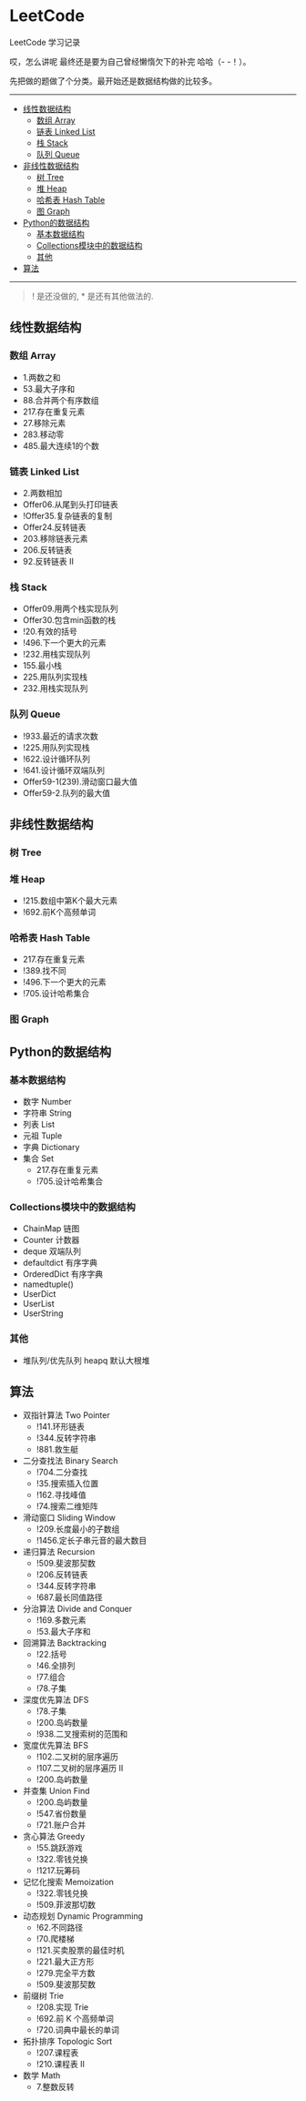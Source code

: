 # LeetCode
LeetCode 学习记录

 哎，怎么讲呢 最终还是要为自己曾经懒惰欠下的补完 哈哈（- -！）。
 
 先把做的题做了个分类。最开始还是数据结构做的比较多。

---
* [线性数据结构](#线性数据结构)
  * [数组 Array](#数组-array)
  * [链表 Linked List](#链表-linked-list)
  * [栈 Stack](#栈-stack)
  * [队列 Queue](#队列-queue)
* [非线性数据结构](#非线性数据结构)
  * [树 Tree](#树-tree)
  * [堆 Heap](#堆-heap)
  * [哈希表 Hash Table](#哈希表-hash-table)
  * [图 Graph](#图-graph)
* [Python的数据结构](#python的数据结构)
  * [基本数据结构](#基本数据结构)
  * [Collections模块中的数据结构](#collections模块中的数据结构)
  * [其他](#其他)
* [算法](#算法)

---

> ! 是还没做的, * 是还有其他做法的.

## 线性数据结构

### 数组 Array

*   1.两数之和
*   53.最大子序和
*   88.合并两个有序数组
*   217.存在重复元素
*   27.移除元素
*   283.移动零
*   485.最大连续1的个数

### 链表 Linked List

*   2.两数相加
*   Offer06.从尾到头打印链表
*   !Offer35.复杂链表的复制
*   Offer24.反转链表
*   203.移除链表元素
*   206.反转链表
*   92.反转链表 II

### 栈 Stack

*   Offer09.用两个栈实现队列
*   Offer30.包含min函数的栈
*   !20.有效的括号
*   !496.下一个更大的元素
*   !232.用栈实现队列
*   155.最小栈
*   225.用队列实现栈
*   232.用栈实现队列

### 队列 Queue

*   !933.最近的请求次数
*   !225.用队列实现栈
*   !622.设计循环队列
*   !641.设计循环双端队列
*   Offer59-1(239).滑动窗口最大值
*   Offer59-2.队列的最大值

## 非线性数据结构

### 树 Tree

### 堆 Heap

*   !215.数组中第K个最大元素
*   !692.前K个高频单词

### 哈希表 Hash Table

*   217.存在重复元素
*   !389.找不同
*   !496.下一个更大的元素
*   !705.设计哈希集合

### 图 Graph

## Python的数据结构

### 基本数据结构

*   数字 Number
*   字符串 String
*   列表 List
*   元祖 Tuple
*   字典 Dictionary
*   集合 Set
    *   217.存在重复元素
    *   !705.设计哈希集合

### Collections模块中的数据结构

*   ChainMap 链图
*   Counter 计数器
*   deque 双端队列
*   defaultdict 有序字典
*   OrderedDict 有序字典
*   namedtuple()
*   UserDict
*   UserList
*   UserString

### 其他

*   堆队列/优先队列 heapq 默认大根堆

## 算法

*   双指针算法 Two Pointer
    *   !141.环形链表
    *   !344.反转字符串
    *   !881.救生艇
*   二分查找法 Binary Search
    *   !704.二分查找
    *   !35.搜索插入位置
    *   !162.寻找峰值
    *   !74.搜索二维矩阵
*   滑动窗口 Sliding Window
    *   !209.长度最小的子数组
    *   !1456.定长子串元音的最大数目
*   递归算法 Recursion
    *   !509.斐波那契数
    *   !206.反转链表
    *   !344.反转字符串
    *   !687.最长同值路径
*   分治算法 Divide and Conquer
    *   !169.多数元素
    *   !53.最大子序和
*   回溯算法 Backtracking
    *   !22.括号
    *   !46.全排列
    *   !77.组合
    *   !78.子集
*   深度优先算法 DFS
    *   !78.子集
    *   !200.岛屿数量
    *   !938.二叉搜索树的范围和
*   宽度优先算法 BFS
    *   !102.二叉树的层序遍历
    *   !107.二叉树的层序遍历 II
    *   !200.岛屿数量
*   并查集 Union Find
    *   !200.岛屿数量
    *   !547.省份数量
    *   !721.账户合并
*   贪心算法 Greedy
    *   !55.跳跃游戏
    *   !322.零钱兑换
    *   !1217.玩筹码
*   记忆化搜索 Memoization
    *   !322.零钱兑换
    *   !509.菲波那切数
*   动态规划 Dynamic Programming
    *   !62.不同路径
    *   !70.爬楼梯
    *   !121.买卖股票的最佳时机
    *   !221.最大正方形
    *   !279.完全平方数
    *   !509.斐波那契数
*   前缀树 Trie
    *   !208.实现 Trie
    *   !692.前 K 个高频单词
    *   !720.词典中最长的单词
*   拓扑排序 Topologic Sort
    *   !207.课程表
    *   !210.课程表 II
*   数学 Math
    *   7.整数反转
